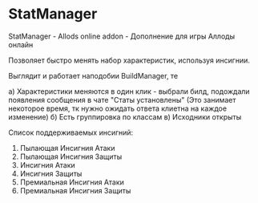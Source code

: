 # StatManager
StatManager - Allods online addon - Дополнение для игры Аллоды онлайн

Позволяет быстро менять набор характеристик, используя инсигнии.

Выглядит и работает наподобии BuildManager, те

а) Характеристики меняются в один клик - выбрали билд, подождали появления сообщения в чате "Статы установлены" (Это занимает некоторое время, тк нужно ожидать ответа клиетна на каждое изменение)
б) Есть группировка по классам
в) Исходники открыты

Список поддерживаемых инсигний:
1) Пылающая Инсигния Атаки
2) Пылающая Инсигния Защиты
3) Инсигния Атаки
4) Инсигния Защиты
5) Премиальная Инсигния Атаки
6) Премиальная Инсигния Защиты
